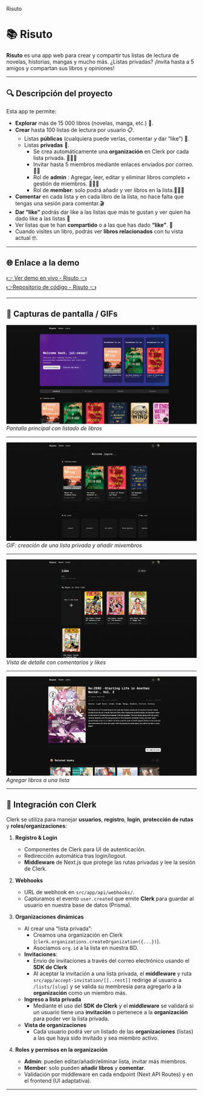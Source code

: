 Risuto

# 📚 Risuto

**Risuto** es una app web para crear y compartir tus listas de lectura de novelas, historias, mangas y mucho más.
¿Listas privadas? ¡Invita hasta a 5 amigos y compartan sus libros y opiniones! 



---

## 🔍 Descripción del proyecto

Esta app te permite:

- **Explorar** más de 15 000 libros (novelas, manga, etc.) 🤯.
- **Crear** hasta 100 listas de lectura por usuario 📋.
  - Listas **públicas** (cualquiera puede verlas, comentar y dar “like”) 📢.
  - Listas **privadas** 🔐. 
    - Se crea automáticamente una **organización** en Clerk por cada lista privada. 🦸🏿‍♂️
    - Invitar hasta 5 miembros mediante enlaces enviados por correo. 👯‍♂️
    - Rol de **admin** : Agregar, leer, editar y eliminar libros  completo + gestión de miembros. 👨🏿‍💻
    - Rol de **member**: solo podrá añadir y ver libros en la lista.🧑🏿‍🦽
- **Comentar** en cada lista y en cada libro de la lista, no hace falta que tengas una sesión para comentar.🎬
- **Dar “like”** podrás dar like a las listas que más te gustan y ver quien ha dado like a las listas 👀 
- Ver listas que te han **compartido** o a las que has dado **“like”**. 👋
- Cuando visites un libro, podrás ver **libros relacionados** con tu vista actual 🤓. 

---

## 🌐 Enlace a la demo

[👉 Ver demo en vivo - Risuto :point_left:](https://www.risuto.info/)  
[👉Repositorio de código - Risuto :point_left:](https://github.com/jul-cesar/Risuto)

---

## 📸 Capturas de pantalla / GIFs

![Pantalla de inicio](/screenshots/new-dashboard.gif)
*Pantalla principal con listado de libros*

---

![Crear lista](./screenshots/priv-create.gif)  
*GIF: creación de una lista privada y añadir mivembros*

---

![Detalle de lista](/screenshots/detail-list.gif)  
*Vista de detalle con comentarios y likes*

---

![Agregra libros a una lista](./screenshots/add-book.gif)
*Agregar libros a una lista*


---

## 🔐 Integración con Clerk

Clerk se utiliza para manejar **usuarios**, **registro**, **login**, **protección de rutas** y **roles/organizaciones**:

1. **Registro & Login**  
   - Componentes de Clerk para UI de autenticación.
   - Redirección automática tras login/logout.
   - **Middleware** de Next.js que protege las rutas privadas y lee la sesión de Clerk.

2. **Webhooks**  
   - URL de webhook en `src/app/api/webhooks/`.
   - Capturamos el evento `user.created` que emite **Clerk** para guardar al usuario en nuestra base de datos (Prisma).

3. **Organizaciones dinámicas**  
   - Al crear una “lista privada”:
     - Creamos una organización en Clerk (`clerk.organizations.createOrganization({...})`).
     - Asociamos `org.id` a la lista en nuestra BD.
   - **Invitaciones**:
     - Envío de invitaciones a través del correo electrónico usando el **SDK de Clerk**
     - Al aceptar la invitación a una lista privada, el **middleware** y ruta `src/app/accept-invitation/[[..rest]]` redirige al usuario a `/lists/[slug]` y se valida su membresía para agregarlo a la **organización** como un miembro más.
    - **Ingreso a lista privada** 
      - Mediante el uso del **SDK de Clerk** y el **middleware** se validará si un usuario tiene una **invitación** o pertenece a la **organización** para poder ver la lista privada. 
    - **Vista de organizaciones** 
      - Cada usuario podrá ver un listado de las **organizaciones** (listas) a las que haya sido invitado y sea miembro activo. 

4. **Roles y permisos en la organización**  
   - **Admin**: pueden editar/añadir/eliminar lista, invitar más miembros.
   - **Member**: solo pueden **añadir libros** y **comentar**.
   - Validación por middleware en cada endpoint (Next API Routes) y en el frontend (UI adaptativa).

---  